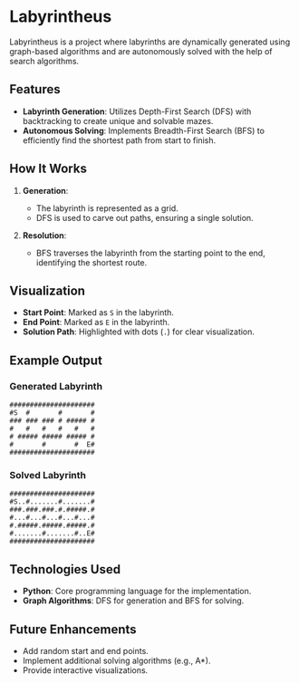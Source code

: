 # Labyrintheus

Labyrintheus is a project where labyrinths are dynamically generated using graph-based algorithms and are autonomously solved with the help of search algorithms.

## Features
- **Labyrinth Generation**: Utilizes Depth-First Search (DFS) with backtracking to create unique and solvable mazes.
- **Autonomous Solving**: Implements Breadth-First Search (BFS) to efficiently find the shortest path from start to finish.

## How It Works
1. **Generation**:
   - The labyrinth is represented as a grid.
   - DFS is used to carve out paths, ensuring a single solution.

2. **Resolution**:
   - BFS traverses the labyrinth from the starting point to the end, identifying the shortest route.

## Visualization
- **Start Point**: Marked as `S` in the labyrinth.
- **End Point**: Marked as `E` in the labyrinth.
- **Solution Path**: Highlighted with dots (`.`) for clear visualization.

## Example Output
### Generated Labyrinth
```
#####################
#S  #       #       #
### ### ### # ##### #
#   #   #   #   #   #
# ##### ##### ##### #
#       #       #  E#
#####################
```

### Solved Labyrinth
```
#####################
#S..#.......#.......#
###.###.###.#.#####.#
#...#...#...#...#...#
#.#####.#####.#####.#
#.......#.......#..E#
#####################
```

## Technologies Used
- **Python**: Core programming language for the implementation.
- **Graph Algorithms**: DFS for generation and BFS for solving.

## Future Enhancements
- Add random start and end points.
- Implement additional solving algorithms (e.g., A*).
- Provide interactive visualizations.
